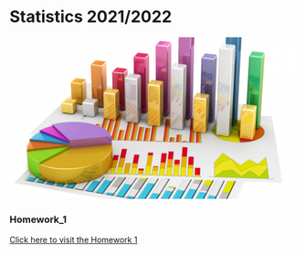 # Statistics 2021/2022

![image](/images/homepage/statistics.png)

### Homework_1

[Click here to visit the Homework 1](Homeworks/Homework1.md)
